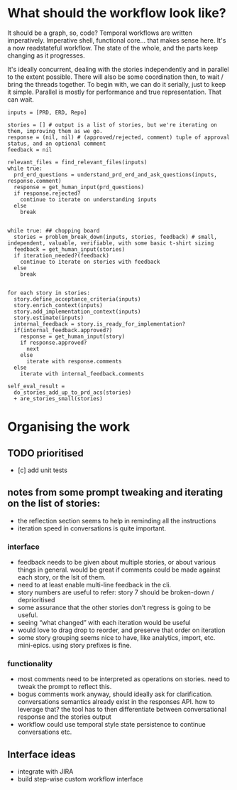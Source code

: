 # What should the workflow look like?

It should be a graph, so, code? Temporal workflows are written imperatively. Imperative shell, functional core...  that makes sense here. It's a now readstateful workflow. The state of the whole, and the parts keep changing as it progresses.

It's ideally concurrent, dealing with the stories independently and in parallel to the extent possible. There will also be some coordination then, to wait / bring the threads together. To begin with, we can do it serially, just to keep it simple. Parallel is mostly for performance and true representation. That can wait.

```
inputs = [PRD, ERD, Repo]

stories = [] # output is a list of stories, but we're iterating on them, improving them as we go.
response = (nil, nil) # (approved/rejected, comment) tuple of approval status, and an optional comment
feedback = nil

relevant_files = find_relevant_files(inputs)
while true:
  prd_erd_questions = understand_prd_erd_and_ask_questions(inputs, response.comment)
  response = get_human_input(prd_questions)
  if response.rejected?
    continue to iterate on understanding inputs
  else
    break


while true: ## chopping board
  stories = problem_break_down(inputs, stories, feedback) # small, independent, valuable, verifiable, with some basic t-shirt sizing
  feedback = get_human_input(stories)
  if iteration_needed?(feedback)
    continue to iterate on stories with feedback
  else
    break


for each story in stories:
  story.define_acceptance_criteria(inputs)
  story.enrich_context(inputs)
  story.add_implementation_context(inputs)
  story.estimate(inputs)
  internal_feedback = story.is_ready_for_implementation?
  if(internal_feedback.approved?)
    response = get_human_input(story)
    if response.approved?
      next
    else
      iterate with response.comments
  else
    iterate with internal_feedback.comments

self_eval_result =
  do_stories_add_up_to_prd_acs(stories)
  + are_stories_small(stories)
```

# Organising the work
## TODO prioritised
- [c] add unit tests

## notes from some prompt tweaking and iterating on the list of stories:
- the reflection section seems to help in reminding all the instructions
- iteration speed in conversations is quite important.

### interface
- feedback needs to be given about multiple stories, or about various things in general. would be great if comments could be made against each story, or the lsit of them.
- need to at least enable multi-line feedback in the cli.
- story numbers are useful to refer: story 7 should be broken-down / deprioritised
- some assurance that the other stories don’t regress is going to be useful.
- seeing “what changed” with each iteration would be useful
- would love to drag drop to reorder, and preserve that order on iteration
- some story grouping seems nice to have, like analytics, import, etc. mini-epics. using story prefixes is fine.

### functionality
- most comments need to be interpreted as operations on stories. need to tweak the prompt to reflect this.
- bogus comments work anyway, should ideally ask for clarification. conversations semantics already exist in the responses API. how to leverage that? the tool has to then differentiate between conversational response and the stories output
- workflow could use temporal style state persistence to continue conversations etc.

## Interface ideas
- integrate with JIRA
- build step-wise custom workflow interface
